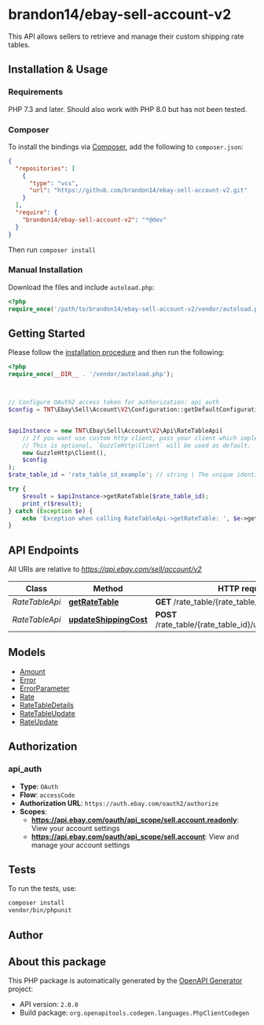 # brandon14/ebay-sell-account-v2

This API allows sellers to retrieve and manage their custom shipping rate tables.


## Installation & Usage

### Requirements

PHP 7.3 and later.
Should also work with PHP 8.0 but has not been tested.

### Composer

To install the bindings via [Composer](https://getcomposer.org/), add the following to `composer.json`:

```json
{
  "repositories": [
    {
      "type": "vcs",
      "url": "https://github.com/brandon14/ebay-sell-account-v2.git"
    }
  ],
  "require": {
    "brandon14/ebay-sell-account-v2": "*@dev"
  }
}
```

Then run `composer install`

### Manual Installation

Download the files and include `autoload.php`:

```php
<?php
require_once('/path/to/brandon14/ebay-sell-account-v2/vendor/autoload.php');
```

## Getting Started

Please follow the [installation procedure](#installation--usage) and then run the following:

```php
<?php
require_once(__DIR__ . '/vendor/autoload.php');



// Configure OAuth2 access token for authorization: api_auth
$config = TNT\Ebay\Sell\Account\V2\Configuration::getDefaultConfiguration()->setAccessToken('YOUR_ACCESS_TOKEN');


$apiInstance = new TNT\Ebay\Sell\Account\V2\Api\RateTableApi(
    // If you want use custom http client, pass your client which implements `GuzzleHttp\ClientInterface`.
    // This is optional, `GuzzleHttp\Client` will be used as default.
    new GuzzleHttp\Client(),
    $config
);
$rate_table_id = 'rate_table_id_example'; // string | The unique identifier for the shipping rate table. This identifier is generated by eBay when a shipping rate table is first created.<br/><br/><span class=\"tablenote\"><strong>Note:</strong> To retrieve a list of all <b>rateTableId</b> values, issue a <a href=\"/api-docs/sell/account/resources/rate_table/methods/getRateTables\" target=\"_blank\">getRateTables</a> call (part of <a href=\"/api-docs/sell/account/static/overview.html \" target=\"_blank\">Account API V1</a>,) with no <b>countryCode</b> query parameter specifed. This will return a list of all shipping rate tables defined for each marketplace and their corresponding <b>rateTableId</b> values.</span>

try {
    $result = $apiInstance->getRateTable($rate_table_id);
    print_r($result);
} catch (Exception $e) {
    echo 'Exception when calling RateTableApi->getRateTable: ', $e->getMessage(), PHP_EOL;
}

```

## API Endpoints

All URIs are relative to *https://api.ebay.com/sell/account/v2*

Class | Method | HTTP request | Description
------------ | ------------- | ------------- | -------------
*RateTableApi* | [**getRateTable**](docs/Api/RateTableApi.md#getratetable) | **GET** /rate_table/{rate_table_id} | 
*RateTableApi* | [**updateShippingCost**](docs/Api/RateTableApi.md#updateshippingcost) | **POST** /rate_table/{rate_table_id}/update_shipping_cost | 

## Models

- [Amount](docs/Model/Amount.md)
- [Error](docs/Model/Error.md)
- [ErrorParameter](docs/Model/ErrorParameter.md)
- [Rate](docs/Model/Rate.md)
- [RateTableDetails](docs/Model/RateTableDetails.md)
- [RateTableUpdate](docs/Model/RateTableUpdate.md)
- [RateUpdate](docs/Model/RateUpdate.md)

## Authorization

### api_auth

- **Type**: `OAuth`
- **Flow**: `accessCode`
- **Authorization URL**: `https://auth.ebay.com/oauth2/authorize`
- **Scopes**: 
    - **https://api.ebay.com/oauth/api_scope/sell.account.readonly**: View your account settings
    - **https://api.ebay.com/oauth/api_scope/sell.account**: View and manage your account settings

## Tests

To run the tests, use:

```bash
composer install
vendor/bin/phpunit
```

## Author



## About this package

This PHP package is automatically generated by the [OpenAPI Generator](https://openapi-generator.tech) project:

- API version: `2.0.0`
- Build package: `org.openapitools.codegen.languages.PhpClientCodegen`
